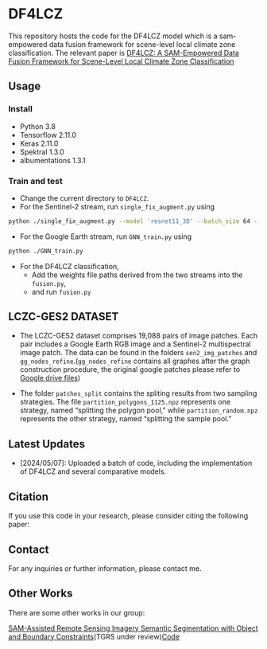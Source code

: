 # DF4LCZ

This repository hosts the code for the DF4LCZ model which is a sam-empowered data fusion framework for scene-level local climate zone classification. The relevant paper is [DF4LCZ: A SAM-Empowered Data Fusion Framework for Scene-Level Local Climate Zone Classification](https://arxiv.org/pdf/2403.09367)

## Usage

### Install
- Python 3.8
- Tensorflow 2.11.0 
- Keras 2.11.0 
- Spektral 1.3.0
- albumentations 1.3.1

### Train and test

- Change the current directory to `DF4LCZ`.
- For the Sentinel-2 stream, run `single_fix_augment.py` using

```Bash
python ./single_fix_augment.py --model 'resnet11_3D' --batch_size 64 --initial_lr 0.002 --decay_factor 0.4 --patience 40 --epoch 100
```
- For the Google Earth stream, run `GNN_train.py` using

```Bash
python ./GNN_train.py
```
- For the DF4LCZ classification, 
    - Add the weights file paths derived from the two streams into the `fusion.py`,
    - and run `fusion.py`

## LCZC-GES2 DATASET

- The LCZC-GES2 dataset comprises 19,088 pairs of image patches. Each pair includes a Google Earth RGB image and a Sentinel-2 multispectral image patch. The data can be found in the folders `sen2_img_patches` and `gg_nodes_refine`.(`gg_nodes_refine` contains all graphes after the graph construction procedure, the original google patches please refer to [Google drive files](https://drive.google.com/file/d/1DpjqUAXr-At3qAoka6Xfdv7w1s0Jkn3c/view?usp=drive_link))

- The folder `patches_split` contains the spliting results from two sampling strategies. The file `partition_polygons_1125.npz` represents one strategy, named “splitting the polygon pool,” while `partition_random.npz` represents the other strategy, named “splitting the sample pool.”

## Latest Updates 

- [2024/05/07]: Uploaded a batch of code, including the implementation of DF4LCZ and several comparative models. 

## Citation

If you use this code in your research, please consider citing the following paper:

## Contact

For any inquiries or further information, please contact me.

## Other Works
There are some other works in our group:

[SAM-Assisted Remote Sensing Imagery Semantic Segmentation with Object and Boundary Constraints](https://arxiv.org/abs/2312.02464)(TGRS under review)[Code](https://github.com/sstary/SSRS)